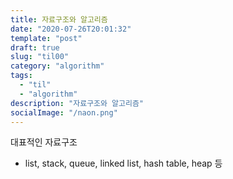 ```yaml
---
title: 자료구조와 알고리즘
date: "2020-07-26T20:01:32"
template: "post"
draft: true
slug: "til00"
category: "algorithm"
tags:
  - "til"
  - "algorithm"
description: "자료구조와 알고리즘"
socialImage: "/naon.png"
---
```


대표적인 자료구조
- list, stack, queue, linked list, hash table, heap 등